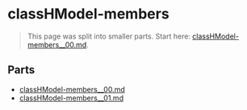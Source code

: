 # classHModel-members

> This page was split into smaller parts. Start here: [classHModel-members__00.md](classHModel-members__00.md).

## Parts

- [classHModel-members__00.md](classHModel-members__00.md)
- [classHModel-members__01.md](classHModel-members__01.md)
